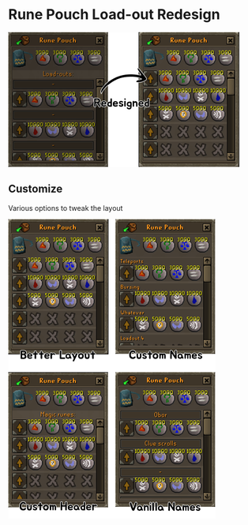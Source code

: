 # Rune Pouch Load-out Redesign

![Rune Pouch load-out UI](./docs/cover.png)

## Customize

Various options to tweak the layout

![Rune Pouch options](./docs/options.png)